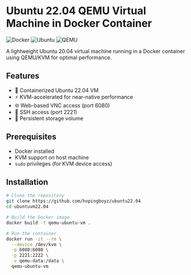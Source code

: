 # Ubuntu 22.04 QEMU Virtual Machine in Docker Container

![Docker](https://img.shields.io/badge/Docker-2CA5E0?style=for-the-badge&logo=docker&logoColor=white)
![Ubuntu](https://img.shields.io/badge/Ubuntu-E95420?style=for-the-badge&logo=ubuntu&logoColor=white)
![QEMU](https://img.shields.io/badge/QEMU-FF6600?style=for-the-badge&logo=qemu&logoColor=white)

A lightweight Ubuntu 20.04 virtual machine running in a Docker container using QEMU/KVM for optimal performance.

## Features

- 🐳 Containerized Ubuntu 22.04 VM
- ⚡ KVM-accelerated for near-native performance
- 🌐 Web-based VNC access (port 6080)
- 🔑 SSH access (port 2221)
- 💾 Persistent storage volume

## Prerequisites

- Docker installed
- KVM support on host machine
- `sudo` privileges (for KVM device access)

## Installation

```bash
# Clone the repository
git clone https://github.com/hopingboyz/ubuntu22.04
cd ubuntuvm22.04

# Build the Docker image
docker build -t qemu-ubuntu-vm .

# Run the container
docker run -it --rm \
  --device /dev/kvm \
  -p 6080:6080 \
  -p 2221:2222 \
  -v qemu-data:/data \
  qemu-ubuntu-vm
